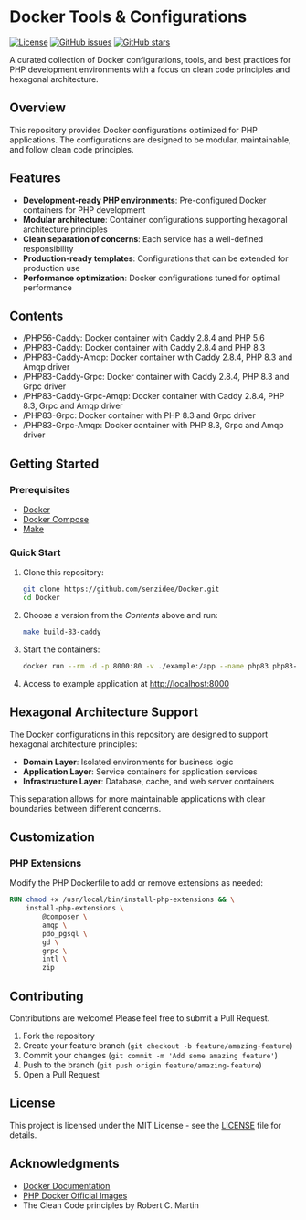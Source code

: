 # Docker Tools & Configurations

[![License](https://img.shields.io/github/license/senzidee/Docker)](https://github.com/senzidee/Docker/blob/main/LICENSE)
[![GitHub issues](https://img.shields.io/github/issues/senzidee/Docker)](https://github.com/senzidee/Docker/issues)
[![GitHub stars](https://img.shields.io/github/stars/senzidee/Docker)](https://github.com/senzidee/Docker/stargazers)

A curated collection of Docker configurations, tools, and best practices for PHP development environments with a focus
on clean code principles and hexagonal architecture.

## Overview
This repository provides Docker configurations optimized for PHP applications.
The configurations are designed to be modular, maintainable, and follow clean code principles.

## Features

- **Development-ready PHP environments**: Pre-configured Docker containers for PHP development
- **Modular architecture**: Container configurations supporting hexagonal architecture principles
- **Clean separation of concerns**: Each service has a well-defined responsibility
- **Production-ready templates**: Configurations that can be extended for production use
- **Performance optimization**: Docker configurations tuned for optimal performance

## Contents

- /PHP56-Caddy: Docker container with Caddy 2.8.4 and PHP 5.6
- /PHP83-Caddy: Docker container with Caddy 2.8.4 and PHP 8.3
- /PHP83-Caddy-Amqp: Docker container with Caddy 2.8.4, PHP 8.3 and Amqp driver
- /PHP83-Caddy-Grpc: Docker container with Caddy 2.8.4, PHP 8.3 and Grpc driver
- /PHP83-Caddy-Grpc-Amqp: Docker container with Caddy 2.8.4, PHP 8.3, Grpc and Amqp driver
- /PHP83-Grpc: Docker container with PHP 8.3 and Grpc driver
- /PHP83-Grpc-Amqp: Docker container with PHP 8.3, Grpc and Amqp driver

## Getting Started

### Prerequisites

- [Docker](https://docs.docker.com/get-docker/)
- [Docker Compose](https://docs.docker.com/compose/install/)
- [Make](https://www.gnu.org/software/make/manual/make.html)

### Quick Start

1. Clone this repository:
   ```bash
   git clone https://github.com/senzidee/Docker.git
   cd Docker
   ```

2. Choose a version from the *Contents* above and run:
   ```bash
   make build-83-caddy
   ```

3. Start the containers:
   ```bash
   docker run --rm -d -p 8000:80 -v ./example:/app --name php83 php83-caddy:dev
   ```

4. Access to example application at [http://localhost:8000](http://localhost:8000)

## Hexagonal Architecture Support

The Docker configurations in this repository are designed to support hexagonal architecture principles:

- **Domain Layer**: Isolated environments for business logic
- **Application Layer**: Service containers for application services
- **Infrastructure Layer**: Database, cache, and web server containers

This separation allows for more maintainable applications with clear boundaries between different concerns.

## Customization

### PHP Extensions

Modify the PHP Dockerfile to add or remove extensions as needed:

```dockerfile
RUN chmod +x /usr/local/bin/install-php-extensions && \
    install-php-extensions \
        @composer \
        amqp \
    	pdo_pgsql \
    	gd \
        grpc \
    	intl \
    	zip
```

## Contributing

Contributions are welcome! Please feel free to submit a Pull Request.

1. Fork the repository
2. Create your feature branch (`git checkout -b feature/amazing-feature`)
3. Commit your changes (`git commit -m 'Add some amazing feature'`)
4. Push to the branch (`git push origin feature/amazing-feature`)
5. Open a Pull Request

## License

This project is licensed under the MIT License - see the [LICENSE](LICENSE) file for details.

## Acknowledgments

- [Docker Documentation](https://docs.docker.com/)
- [PHP Docker Official Images](https://hub.docker.com/_/php)
- The Clean Code principles by Robert C. Martin